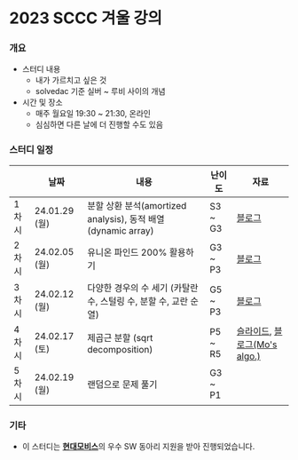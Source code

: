 # 2023 SCCC 겨울 강의

### 개요

* 스터디 내용
  * 내가 가르치고 싶은 것
  * solvedac 기준 실버 ~ 루비 사이의 개념
* 시간 및 장소
  * 매주 월요일 19:30 ~ 21:30, 온라인
  * 심심하면 다른 날에 더 진행할 수도 있음

### 스터디 일정

|       | 날짜          | 내용                                                         | 난이도  | 자료                                                         |
| ----- | ------------- | ------------------------------------------------------------ | ------- | ------------------------------------------------------------ |
| 1차시 | 24.01.29 (월) | 분할 상환 분석(amortized analysis), 동적 배열(dynamic array) | S3 ~ G3 | [블로그](https://justicehui.github.io/medium-algorithm/2024/01/28/amortized-analysis/) |
| 2차시 | 24.02.05 (월) | 유니온 파인드 200% 활용하기                                  | G3 ~ P3 | [블로그](https://justicehui.github.io/medium-algorithm/2024/02/04/union-find-application/) |
| 3차시 | 24.02.12 (월) | 다양한 경우의 수 세기 (카탈란 수, 스털링 수, 분할 수, 교란 순열) | G5 ~ P3 | [블로그](https://justicehui.github.io/medium-algorithm/2024/02/10/combinatorics/) |
| 4차시 | 24.02.17 (토) | 제곱근 분할 (sqrt decomposition)                             | P5 ~ R5 | [슬라이드](https://github.com/justiceHui/SSU-SCCC-Study/blob/master/2022-winter-adv/slide/01.pdf), [블로그(Mo's algo.)](https://justicehui.github.io/hard-algorithm/2019/06/17/MoAlgorithm/) |
| 5차시 | 24.02.19 (월) | 랜덤으로 문제 풀기                                           | G3 ~ P1 |                                                              |

### 기타

* 이 스터디는 [**현대모비스**](https://www.mobis.co.kr/kr/index.do)의 우수 SW 동아리 지원을 받아 진행되었습니다.

